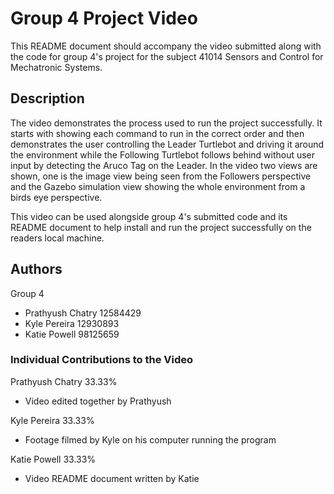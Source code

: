 # Group 4 Project Video

This README document should accompany the video submitted along with 
the code for group 4's project for the subject 41014 Sensors and 
Control for Mechatronic Systems.


## Description

The video demonstrates the process used to run the project successfully.
It starts with showing each command to run in the correct order and then
demonstrates the user controlling the Leader Turtlebot and driving it around the 
environment while the Following Turtlebot follows behind without user input by detecting 
the Aruco Tag on the Leader. In the video two views are shown, one is the image view being seen 
from the Followers perspective and the Gazebo simulation view showing the whole environment 
from a birds eye perspective.


This video can be used alongside group 4's submitted code and its README document to help 
install and run the project successfully on the readers local machine. 


## Authors

Group 4
* Prathyush Chatry 12584429
* Kyle Pereira 12930893
* Katie Powell 98125659


### Individual Contributions to the Video

Prathyush Chatry 33.33%
* Video edited together by Prathyush

Kyle Pereira 33.33%
* Footage filmed by Kyle on his computer running the program

Katie Powell 33.33%
* Video README document written by Katie

